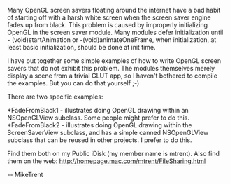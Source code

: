 Many OpenGL screen savers floating around the internet have a bad habit of starting off with a harsh white screen when the screen saver engine fades up from black. This problem is caused by improperly initializing OpenGL in the screen saver module. Many modules defer initialization until - (void)startAnimation or -(void)animateOneFrame, when initialization, at least basic initialization, should be done at init time. 

I have put together some simple examples of how to write OpenGL screen savers that do not exhibit this problem. The modules themselves merely display a scene from a trivial GLUT app, so I haven't bothered to compile the examples. But you can do that yourself ;-)

There are two specific examples:


*FadeFromBlack1 - illustrates doing OpenGL drawing within an NSOpenGLView subclass. Some people might prefer to do this.
*FadeFromBlack2 - illustrates doing OpenGL drawing within the ScreenSaverView subclass, and has a simple canned NSOpenGLView subclass that can be reused in other projects. I prefer to do this.


Find them both on my Public iDisk (my member name is mtrent). Also find them on the web: http://homepage.mac.com/mtrent/FileSharing.html

-- MikeTrent
